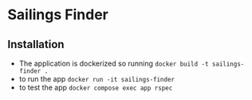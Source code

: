# Sailings Finder

## Installation

- The application is dockerized so running `docker build -t sailings-finder .`
- to run the app `docker run -it sailings-finder`
- to test the app `docker compose exec app rspec`
